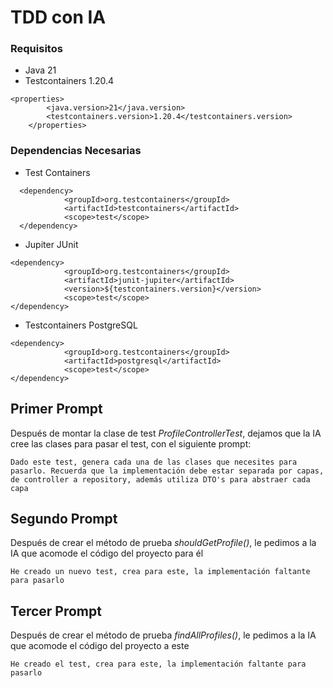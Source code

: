# TDD con IA

### Requisitos
* Java 21
* Testcontainers 1.20.4
```
<properties>
		<java.version>21</java.version>
		<testcontainers.version>1.20.4</testcontainers.version>
	</properties>
```

### Dependencias Necesarias
* Test Containers
```
  <dependency>
            <groupId>org.testcontainers</groupId>
            <artifactId>testcontainers</artifactId>
            <scope>test</scope>
  </dependency>
```
* Jupiter JUnit
```
<dependency>
			<groupId>org.testcontainers</groupId>
			<artifactId>junit-jupiter</artifactId>
			<version>${testcontainers.version}</version>
			<scope>test</scope>
</dependency>
```
* Testcontainers PostgreSQL
```
<dependency>
			<groupId>org.testcontainers</groupId>
			<artifactId>postgresql</artifactId>
			<scope>test</scope>
</dependency>
```

## Primer Prompt
Después de montar la clase de test *ProfileControllerTest*, dejamos que la IA cree las clases para pasar el test, con el siguiente prompt:
```
Dado este test, genera cada una de las clases que necesites para pasarlo. Recuerda que la implementación debe estar separada por capas, de controller a repository, además utiliza DTO's para abstraer cada capa
```

## Segundo Prompt
Después de crear el método de prueba *shouldGetProfile()*, le pedimos a la IA que acomode el código del proyecto para él
```
He creado un nuevo test, crea para este, la implementación faltante para pasarlo
```
## Tercer Prompt
Después de crear el método de prueba *findAllProfiles()*, le pedimos a la IA que acomode el código del proyecto a este
```
He creado el test, crea para este, la implementación faltante para pasarlo
```
